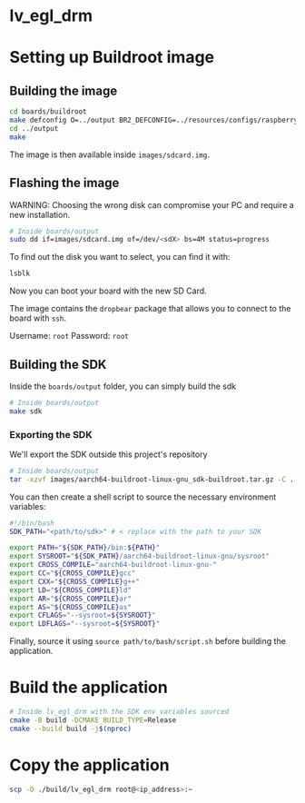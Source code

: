 # lv_egl_drm

# Setting up Buildroot image

## Building the image

```bash
cd boards/buildroot
make defconfig O=../output BR2_DEFCONFIG=../resources/configs/raspberrypi3b-plus_drm_egl_defconfig
cd ../output
make
```
The image is then available inside `images/sdcard.img`.

## Flashing the image

WARNING: Choosing the wrong disk can compromise your PC and require a new installation. 

```bash
# Inside boards/output
sudo dd if=images/sdcard.img of=/dev/<sdX> bs=4M status=progress
```

To find out the disk you want to select, you can find it with:

```bash
lsblk
```

Now you can boot your board with the new SD Card.

The image contains the `dropbear` package that allows you to connect to the board with `ssh`. 

Username: `root` 
Password: `root`

## Building the SDK

Inside the `boards/output` folder, you can simply build the sdk

```bash
# Inside boards/output
make sdk
```

### Exporting the SDK

We'll export the SDK outside this project's repository
```bash
# Inside boards/output
tar -xzvf images/aarch64-buildroot-linux-gnu_sdk-buildroot.tar.gz -C ../../..
```

You can then create a shell script to source the necessary environment variables:

```bash
#!/bin/bash
SDK_PATH="<path/to/sdk>" # < replace with the path to your SDK

export PATH="${SDK_PATH}/bin:${PATH}"
export SYSROOT="${SDK_PATH}/aarch64-buildroot-linux-gnu/sysroot"
export CROSS_COMPILE="aarch64-buildroot-linux-gnu-"
export CC="${CROSS_COMPILE}gcc"
export CXX="${CROSS_COMPILE}g++"
export LD="${CROSS_COMPILE}ld"
export AR="${CROSS_COMPILE}ar"
export AS="${CROSS_COMPILE}as"
export CFLAGS="--sysroot=${SYSROOT}"
export LDFLAGS="--sysroot=${SYSROOT}"
```

Finally, source it using `source path/to/bash/script.sh` before building the application.

# Build the application

```bash
# Inside lv_egl_drm with the SDK env variables sourced
cmake -B build -DCMAKE_BUILD_TYPE=Release
cmake --build build -j$(nproc)
```

# Copy the application

```bash
scp -O ./build/lv_egl_drm root@<ip_address>:~
```
